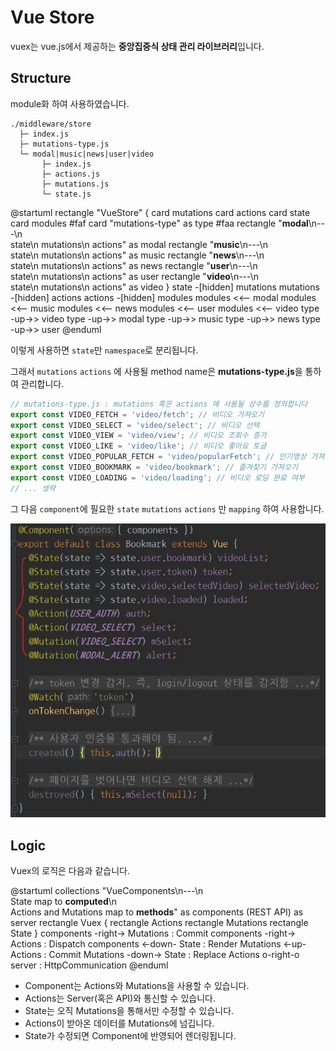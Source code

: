 # Vue Store

vuex는 vue.js에서 제공하는 **중앙집중식 상태 관리 라이브러리**입니다.

## Structure

module화 하여 사용하였습니다.

```{4}
./middleware/store
  ├─ index.js
  ├─ mutations-type.js
  └─ modal|music|news|user|video
       ├─ index.js 
       ├─ actions.js 
       ├─ mutations.js 
       └─ state.js 
```

@startuml
rectangle "VueStore" {
  card mutations
  card actions
  card state
  card modules #faf
  card "mutations-type" as type #faa
  rectangle "**modal**\n---\n\
  state\n mutations\n actions" as modal
  rectangle "**music**\n---\n\
  state\n mutations\n actions" as music
  rectangle "**news**\n---\n\
  state\n mutations\n actions" as news
  rectangle "**user**\n---\n\
  state\n mutations\n actions" as user
  rectangle "**video**\n---\n\
  state\n mutations\n actions" as video
}
state -[hidden] mutations
mutations -[hidden] actions
actions -[hidden] modules
modules <<-- modal
modules <<-- music
modules <<-- news
modules <<-- user
modules <<-- video
type -up->> video
type -up->> modal
type -up->> music
type -up->> news
type -up->> user
@enduml

이렇게 사용하면 `state`만 `namespace`로 분리됩니다.

그래서 `mutations` `actions` 에 사용될 method name은 **mutations-type.js**을 통하여 관리합니다.

```js
// mutations-type.js : mutations 혹은 actions 에 사용될 상수를 정의합니다
export const VIDEO_FETCH = 'video/fetch'; // 비디오 가져오기
export const VIDEO_SELECT = 'video/select'; // 비디오 선택
export const VIDEO_VIEW = 'video/view'; // 비디오 조회수 증가
export const VIDEO_LIKE = 'video/like'; // 비디오 좋아요 토글
export const VIDEO_POPULAR_FETCH = 'video/popularFetch'; // 인기영상 가져오기
export const VIDEO_BOOKMARK = 'video/bookmark'; // 즐겨찾기 가져오기
export const VIDEO_LOADING = 'video/loading'; // 비디오 로딩 완료 여부
// ... 생략
``` 

그 다음 `component`에 필요한 `state` `mutations` `actions` 만 `mapping` 하여 사용합니다.

![example](./example.jpg)

## Logic

Vuex의 로직은 다음과 같습니다.

@startuml
collections "VueComponents\n---\n\
State map to **computed**\n\
Actions and Mutations map to **methods**" as components
(REST API) as server
rectangle Vuex {
  rectangle Actions
  rectangle Mutations
  rectangle State
}
components -right-> Mutations : Commit
components -right-> Actions  : Dispatch
components <-down- State : Render
Mutations <-up- Actions : Commit
Mutations -down-> State : Replace
Actions o-right-o server : HttpCommunication
@enduml

- Component는 Actions와 Mutations을 사용할 수 있습니다.
- Actions는 Server(혹은 API)와 통신할 수 있습니다.
- State는 오직 Mutations을 통해서만 수정할 수 있습니다.
- Actions이 받아온 데이터를 Mutations에 넘깁니다.
- State가 수정되면 Component에 반영되어 렌더링됩니다.
